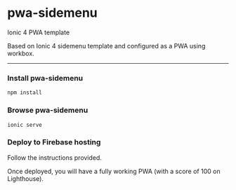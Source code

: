 # pwa-sidemenu
Ionic 4 PWA template

Based on Ionic 4 sidemenu template and configured as a PWA using workbox.

<hr>

<h3>Install pwa-sidemenu</h3>
<pre><code>npm install</code></pre>

<h3>Browse pwa-sidemenu</h3>
<pre><code>ionic serve</code></pre>

<h3>Deploy to Firebase hosting</h3>
Follow the instructions provided.

<p>Once deployed, you will have a fully working PWA (with a score of 100 on Lighthouse).</p>


